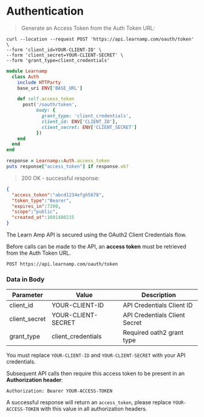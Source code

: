 # Authentication

> Generate an Access Token from the Auth Token URL:

```shell
curl --location --request POST 'https://api.learnamp.com/oauth/token' \
--form 'client_id=YOUR-CLIENT-ID' \
--form 'client_secret=YOUR-CLIENT-SECRET' \
--form 'grant_type=client_credentials'
```

```ruby
module Learnamp
  class Auth
    include HTTParty
    base_uri ENV['BASE_URL']

    def self.access_token
      post('/oauth/token',
           body: {
             grant_type: 'client_credentials',
             client_id: ENV['CLIENT_ID'],
             client_secret: ENV['CLIENT_SECRET']
           })
    end
  end
end

response = Learnamp::Auth.access_token
puts response["access_token"] if response.ok?
```
> 200 OK - successful response:

```json
{
  "access_token":"abcd1234efgh5678",
  "token_type":"Bearer",
  "expires_in":7200,
  "scope":"public",
  "created_at":1601480215
}
```

The Learn Amp API is secured using the OAuth2 Client Credentials flow.

Before calls can be made to the API, an **access token** must be retrieved from the Auth Token URL.

`POST https://api.learnamp.com/oauth/token`

### Data in Body

Parameter | Value | Description
--------- | ------- | -----------
client_id | YOUR-CLIENT-ID | API Credentials Client ID
client_secret | YOUR-CLIENT-SECRET | API Credentials Client Secret
grant_type | client_credentials | Required oath2 grant type

<aside class="notice">
You must replace <code>YOUR-CLIENT-ID</code> and <code>YOUR-CLIENT-SECRET</code> with your API credentials.
</aside>

Subsequent API calls then require this access token to be present in an **Authorization header**:

`Authorization: Bearer YOUR-ACCESS-TOKEN`

<aside class="success">
A successful response will return an <code>access_token</code>, please replace <code>YOUR-ACCESS-TOKEN</code> with this value in all authorization headers.
</aside>